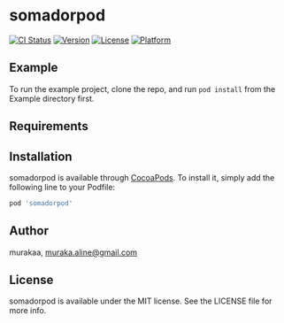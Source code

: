 # somadorpod

[![CI Status](https://img.shields.io/travis/murakaa/somadorpod.svg?style=flat)](https://travis-ci.org/murakaa/somadorpod)
[![Version](https://img.shields.io/cocoapods/v/somadorpod.svg?style=flat)](https://cocoapods.org/pods/somadorpod)
[![License](https://img.shields.io/cocoapods/l/somadorpod.svg?style=flat)](https://cocoapods.org/pods/somadorpod)
[![Platform](https://img.shields.io/cocoapods/p/somadorpod.svg?style=flat)](https://cocoapods.org/pods/somadorpod)

## Example

To run the example project, clone the repo, and run `pod install` from the Example directory first.

## Requirements

## Installation

somadorpod is available through [CocoaPods](https://cocoapods.org). To install
it, simply add the following line to your Podfile:

```ruby
pod 'somadorpod'
```

## Author

murakaa, muraka.aline@gmail.com

## License

somadorpod is available under the MIT license. See the LICENSE file for more info.
